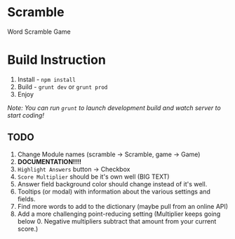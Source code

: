 # Scramble

Word Scramble Game

# Build Instruction

1. Install - `npm install`
2. Build - `grunt dev` or `grunt prod`
3. Enjoy

*Note: You can run `grunt` to launch development build and watch server to start coding!*

## TODO

1. Change Module names (scramble -> Scramble, game -> Game)
2. **DOCUMENTATION!!!!**
2. `Highlight Answers` button -> Checkbox
3. `Score Multiplier` should be it's own well (BIG TEXT)
4. Answer field background color should change instead of it's well.
5. Tooltips (or modal) with information about the various settings and fields.
6. Find more words to add to the dictionary (maybe pull from an online API)
7. Add a more challenging point-reducing setting (Multiplier keeps going below 0. Negative multipliers subtract that amount from your current score.)
